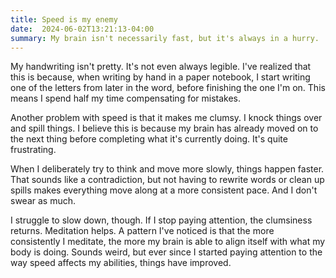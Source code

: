 ```yaml
---
title: Speed is my enemy
date:  2024-06-02T13:21:13-04:00
summary: My brain isn't necessarily fast, but it's always in a hurry.
---
```


My handwriting isn't pretty. It's not even always legible. I've realized that this is because, when writing by hand in a paper notebook, I start writing one of the letters from later in the word, before finishing the one I'm on. This means I spend half my time compensating for mistakes.

Another problem with speed is that it makes me clumsy. I knock things over and spill things. I believe this is because my brain has already moved on to the next thing before completing what it's currently doing. It's quite frustrating.

When I deliberately try to think and move more slowly, things happen faster. That sounds like a contradiction, but not having to rewrite words or clean up spills makes everything move along at a more consistent pace. And I don't swear as much.

I struggle to slow down, though. If I stop paying attention, the clumsiness returns. Meditation helps. A pattern I've noticed is that the more consistently I meditate, the more my brain is able to align itself with what my body is doing. Sounds weird, but ever since I started paying attention to the way speed affects my abilities, things have improved.

